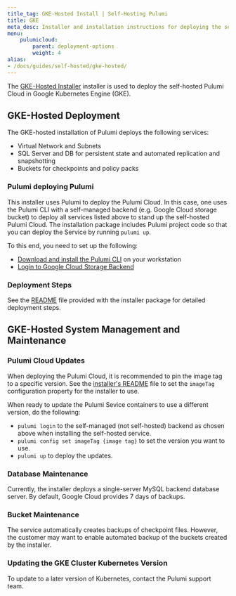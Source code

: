 ```yaml
---
title_tag: GKE-Hosted Install | Self-Hosting Pulumi
title: GKE
meta_desc: Installer and installation instructions for deploying the self-hosted Pulumi Cloud on Google Kubernetes Engine (GKE).
menu:
    pulumicloud:
        parent: deployment-options
        weight: 4
alias:
- /docs/guides/self-hosted/gke-hosted/
---
```


The [GKE-Hosted Installer](https://github.com/pulumi/pulumi-self-hosted-installers/tree/master/gke-hosted) installer is used to deploy the self-hosted Pulumi Cloud in Google Kubernetes Engine (GKE).

## GKE-Hosted Deployment

The GKE-hosted installation of Pulumi deploys the following services:

* Virtual Network and Subnets
* SQL Server and DB for persistent state and automated replication and snapshotting
* Buckets for checkpoints and policy packs

### Pulumi deploying Pulumi

This installer uses Pulumi to deploy the Pulumi Cloud. In this case, one uses the Pulumi CLI with a self-managed backend (e.g. Google Cloud storage bucket) to deploy all services listed above to stand up the self-hosted Pulumi Cloud. The installation package includes Pulumi project code so that you can deploy the Service by running `pulumi up`.

To this end, you need to set up the following:

* [Download and install the Pulumi CLI](/docs/install/) on your workstation
* [Login to Google Cloud Storage Backend](/docs/concepts/state#google-cloud-storage)

### Deployment Steps

See the [README](https://github.com/pulumi/pulumi-self-hosted-installers/tree/master/gke-hosted/README.md) file provided with the installer package for detailed deployment steps.

## GKE-Hosted System Management and Maintenance

### Pulumi Cloud Updates

When deploying the Pulumi Cloud, it is recommended to pin the image tag to a specific version. See the [installer's README](https://github.com/pulumi/pulumi-self-hosted-installers/tree/master/gke-hosted/README.md) file to set the `imageTag` configuration property for the installer to use.

When ready to update the Pulumi Sevice containers to use a different version, do the following:

* `pulumi login` to the self-managed (not self-hosted) backend as chosen above when installing the self-hosted service.
* `pulumi config set imageTag {image tag}` to set the version you want to use.
* `pulumi up` to deploy the updates.

### Database Maintenance

Currently, the installer deploys a single-server MySQL backend database server. By default, Google Cloud provides 7 days of backups.

### Bucket Maintenance

The service automatically creates backups of checkpoint files. However, the customer may want to enable automated backup of the buckets created by the installer.

### Updating the GKE Cluster Kubernetes Version

To update to a later version of Kubernetes, contact the Pulumi support team.
